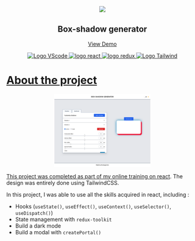 <p align="center">
    <img src="public/favicon.ico">
</p>

<h2 align="center">
    Box-shadow generator
</h2>

<p align="center">
    <a href=""> View Demo 

</p>

<p align="center">
    <img src="https://img.shields.io/badge/Visual_Studio_Code-0078D4?style=for-the-badge&logo=visual%20studio%20code&logoColor=white" alt="Logo VScode">
    <img src="https://img.shields.io/badge/React-20232A?style=for-the-badge&logo=react&logoColor=61DAFB" alt="logo react">
    <img src="https://img.shields.io/badge/Redux-593D88?style=for-the-badge&logo=redux&logoColor=white" alt="logo redux">
    <img src="https://img.shields.io/badge/Tailwind_CSS-38B2AC?style=for-the-badge&logo=tailwind-css&logoColor=white" alt="Logo Tailwind">
</p>

# About the project

<p align="center">
    <img src="src/assets/readme.png" width="50%">
</p>

This project was completed as part of my online training on [react](https://www.udemy.com/course/react-formation-complete/). The design was entirely done using TailwindCSS.

In this project, I was able to use all the skills acquired in react, including :

-   Hooks (`useState()`, `useEffect()`, `useContext()`, `useSelector()`, `useDispatch()`)
-   State management with `redux-toolkit`
-   Build a dark mode
-   Build a modal with `createPortal()`

